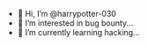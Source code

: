 - 👋 Hi, I’m @harrypotter-030
- 👀 I’m interested in bug bounty...
- 🌱 I’m currently learning hacking...


<!---
harrypotter-030/harrypotter-030 is a ✨ special ✨ repository because its `README.md` (this file) appears on your GitHub profile.
You can click the Preview link to take a look at your changes.
--->

